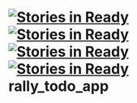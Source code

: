 [![Stories in Ready](http://badge.waffle.io/kmanzana/rally_todo_app.png)](http://waffle.io/kmanzana/rally_todo_app)  
[![Stories in Ready](http://badge.waffle.io/kmanzana/rally_todo_app.png)](http://waffle.io/kmanzana/rally_todo_app)  
[![Stories in Ready](http://badge.waffle.io/kmanzana/rally_todo_app.png)](http://waffle.io/kmanzana/rally_todo_app)  
[![Stories in Ready](http://badge.waffle.io/kmanzana/rally_todo_app.png)](http://waffle.io/kmanzana/rally_todo_app)  
rally_todo_app
==============